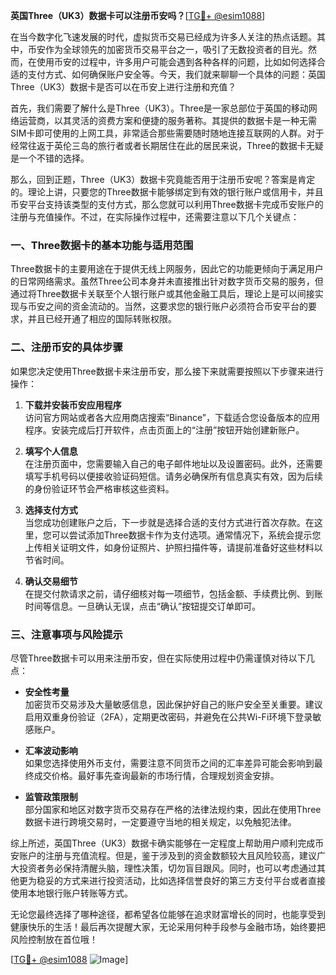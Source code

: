 **英国Three（UK3）数据卡可以注册币安吗？**[[TG💪+ @esim1088](https://t.me/s/esim1088)]

在当今数字化飞速发展的时代，虚拟货币交易已经成为许多人关注的热点话题。其中，币安作为全球领先的加密货币交易平台之一，吸引了无数投资者的目光。然而，在使用币安的过程中，许多用户可能会遇到各种各样的问题，比如如何选择合适的支付方式、如何确保账户安全等。今天，我们就来聊聊一个具体的问题：英国Three（UK3）数据卡是否可以在币安上进行注册和充值？

首先，我们需要了解什么是Three（UK3）。Three是一家总部位于英国的移动网络运营商，以其灵活的资费方案和便捷的服务著称。其提供的数据卡是一种无需SIM卡即可使用的上网工具，非常适合那些需要随时随地连接互联网的人群。对于经常往返于英伦三岛的旅行者或者长期居住在此的居民来说，Three的数据卡无疑是一个不错的选择。

那么，回到正题，Three（UK3）数据卡究竟能否用于注册币安呢？答案是肯定的。理论上讲，只要您的Three数据卡能够绑定到有效的银行账户或信用卡，并且币安平台支持该类型的支付方式，那么您就可以利用Three数据卡完成币安账户的注册与充值操作。不过，在实际操作过程中，还需要注意以下几个关键点：

### 一、Three数据卡的基本功能与适用范围

Three数据卡的主要用途在于提供无线上网服务，因此它的功能更倾向于满足用户的日常网络需求。虽然Three公司本身并未直接推出针对数字货币交易的服务，但通过将Three数据卡关联至个人银行账户或其他金融工具后，理论上是可以间接实现与币安之间的资金流动的。当然，这要求您的银行账户必须符合币安平台的要求，并且已经开通了相应的国际转账权限。

### 二、注册币安的具体步骤

如果您决定使用Three数据卡来注册币安，那么接下来就需要按照以下步骤来进行操作：

1. **下载并安装币安应用程序**  
   访问官方网站或者各大应用商店搜索“Binance”，下载适合您设备版本的应用程序。安装完成后打开软件，点击页面上的“注册”按钮开始创建新账户。

2. **填写个人信息**  
   在注册页面中，您需要输入自己的电子邮件地址以及设置密码。此外，还需要填写手机号码以便接收验证码短信。请务必确保所有信息真实有效，因为后续的身份验证环节会严格审核这些资料。

3. **选择支付方式**  
   当您成功创建账户之后，下一步就是选择合适的支付方式进行首次存款。在这里，您可以尝试添加Three数据卡作为支付选项。通常情况下，系统会提示您上传相关证明文件，如身份证照片、护照扫描件等，请提前准备好这些材料以节省时间。

4. **确认交易细节**  
   在提交付款请求之前，请仔细核对每一项细节，包括金额、手续费比例、到账时间等信息。一旦确认无误，点击“确认”按钮提交订单即可。

### 三、注意事项与风险提示

尽管Three数据卡可以用来注册币安，但在实际使用过程中仍需谨慎对待以下几点：

- **安全性考量**  
  加密货币交易涉及大量敏感信息，因此保护好自己的账户安全至关重要。建议启用双重身份验证（2FA），定期更改密码，并避免在公共Wi-Fi环境下登录敏感账户。

- **汇率波动影响**  
  如果您选择使用外币支付，需要注意不同货币之间的汇率差异可能会影响到最终成交价格。最好事先查询最新的市场行情，合理规划资金安排。

- **监管政策限制**  
  部分国家和地区对数字货币交易存在严格的法律法规约束，因此在使用Three数据卡进行跨境交易时，一定要遵守当地的相关规定，以免触犯法律。

综上所述，英国Three（UK3）数据卡确实能够在一定程度上帮助用户顺利完成币安账户的注册与充值流程。但是，鉴于涉及到的资金数额较大且风险较高，建议广大投资者务必保持清醒头脑，理性决策，切勿盲目跟风。同时，也可以考虑通过其他更为稳妥的方式来进行投资活动，比如选择信誉良好的第三方支付平台或者直接使用本地银行账户转账等方式。

无论您最终选择了哪种途径，都希望各位能够在追求财富增长的同时，也能享受到健康快乐的生活！最后再次提醒大家，无论采用何种手段参与金融市场，始终要把风险控制放在首位哦！

[[TG💪+ @esim1088](https://t.me/s/esim1088) ![Image](https://i.postimg.cc/4NQfJmqS/Snipaste-2025-05-13-00-14-12.png)]